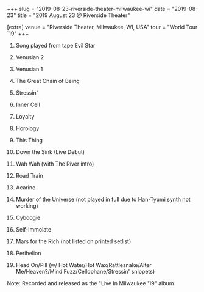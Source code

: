 +++
slug = "2019-08-23-riverside-theater-milwaukee-wi"
date = "2019-08-23"
title = "2019 August 23 @ Riverside Theater"

[extra]
venue = "Riverside Theater, Milwaukee, WI, USA"
tour = "World Tour `19"
+++


 1. Song played from tape
    Evil Star

 2. Venusian 2

 3. Venusian 1

 4. The Great Chain of Being

 5. Stressin'

 6. Inner Cell

 7. Loyalty

 8. Horology

 9. This Thing

10. Down the Sink
    (Live Debut)

11. Wah Wah
    (with The River intro)

12. Road Train

13. Acarine

14. Murder of the Universe
    (not played in full due to Han-Tyumi synth not working)

15. Cyboogie

16. Self-Immolate

17. Mars for the Rich
    (not listed on printed setlist)

18. Perihelion

19. Head On/Pill
    (w/ Hot Water/Hot Wax/Rattlesnake/Alter Me/Heaven?/Mind
    Fuzz/Cellophane/Stressin' snippets)


Note: Recorded and released as the "Live In Milwaukee '19" album
